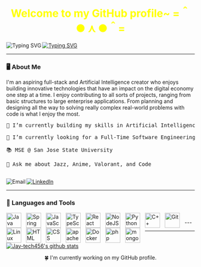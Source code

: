 

<!--
**Jay-tech456/Jay-tech456** is a ✨ _special_ ✨ repository because its `README.md` (this file) appears on your GitHub profile. 

Here are some ideas to get you started:

- 🔭 I’m currently working on ...
- 🌱 I’m currently learning ...
- 👯 I’m looking to collaborate on ...
- 🤔 I’m looking for help with ...
- 💬 Ask me about ...
- 📫 How to reach me: ...
- 😄 Pronouns: ...
- ⚡ Fun fact: ...
**`💻🪐  Software Sculpture(Fullstack/Artificial Intelligence/Creator)  🖥️ `**
-->
 <h1 align="center" style = "color: #FFFF00">Welcome to my GitHub profile~ =＾● ⋏ ●＾=</h1>

 
  <a href="https://git.io/typing-svg" >
            <img align="left" src="https://readme-typing-svg.demolab.com?font=Fira+Code&size=32&duration=4000&pause=1000&color=F7E429&background=000000F6&center=true&vCenter=true&random=false&width=488&height=100&lines=Hello+Hello;My+name+is+Manjesh+P.;A+Software+Engineer;And+a+Fullstack+Artist" alt="Typing SVG" />
        </a>
    <a href="https://git.io/typing-svg" >
            <img src="https://readme-typing-svg.demolab.com?font=Fira+Code&size=32&duration=4000&pause=1000&color=29DAF7&background=000000F6&center=true&vCenter=true&random=false&width=488&height=100&lines=AI%2FML+Sculpturer+;PERN+Stack+Wizzard;MERN+Stack+Warrior;LAMP+Stack+Scientist" alt="Typing SVG" />
        </a>
        





---
### 🖥️ About Me
I'm an aspiring full-stack and Artificial Intelligence creator who enjoys building innovative technologies that have an impact on the digital economy one step at a time. I enjoy contributing to all sorts of projects, ranging from basic structures to large enterprise applications. From planning and designing all the way to solving really complex real-world problems with code is what I enjoy the most. 

<pre>
🔭 I’m currently building my skills in Artificial Intelligence, Fullstack development, and Distributed Systems <br>
🌱 I’m currently looking for a Full-Time Software Engineering Role <br>
📚 MSE @ San Jose State University <br>
💬 Ask me about Jazz, Anime, Valorant, and Code

</pre>

<div> 
     <a href="mailto:manjeshprasad21@gmail.com" > 
          <img  align="left" alt="Email" title "Please email me" src = "https://img.shields.io/badge/Gmail-D14836?style=for-the-badge&logo=gmail&logoColor=white"/>
     </a> 
     <a href="https://www.linkedin.com/in/manjesh-p-91902919a/">
         <img alt="LinkedIn" title="Connect with me on LinkedIn"  src="https://img.shields.io/badge/LinkedIn-0077B5?style=for-the-badge&logo=linkedin&logoColor=white"/>
     </a> 


---
### 🧰 Languages and Tools
<div>
<img align="left" alt="Java" width="40px" style="padding-right:10px;" src="https://cdn.jsdelivr.net/gh/devicons/devicon/icons/java/java-original.svg"/>
<img align="left" alt="Spring" width="40px" style="padding-right:10px;" src="https://cdn.jsdelivr.net/gh/devicons/devicon/icons/spring/spring-original.svg" />
<img align="left" alt="JavaScript" width="40px" style="padding-right:10px;" src="https://cdn.jsdelivr.net/gh/devicons/devicon/icons/javascript/javascript-plain.svg" />
<img align="left" alt="TypeScript" width="40px" style="padding-right:10px;" src="https://cdn.jsdelivr.net/gh/devicons/devicon/icons/typescript/typescript-plain.svg" />
<img align="left" alt="React" width="40px" style="padding-right:10px;" src="https://cdn.jsdelivr.net/gh/devicons/devicon/icons/react/react-original.svg" />
<img align="left" alt="NodeJS" width="40px" style="padding-right:10px;" src="https://cdn.jsdelivr.net/gh/devicons/devicon/icons/nodejs/nodejs-original.svg" />
<img align="left" alt="Python" width="40px" style="padding-right:10px;" src="https://cdn.jsdelivr.net/gh/devicons/devicon/icons/python/python-original.svg" />
<img align="left" alt="C++" width="40px" style="padding-right:10px;" src="https://cdn.jsdelivr.net/gh/devicons/devicon/icons/cplusplus/cplusplus-original.svg" />
<img align="left" alt="Git" width="40px" style="padding-right:10px;" src="https://cdn.jsdelivr.net/gh/devicons/devicon/icons/git/git-original.svg" />
<img align="left" alt="Linux" width="40px" style="padding-right:10px;" src="https://cdn.jsdelivr.net/gh/devicons/devicon/icons/linux/linux-original.svg" />
<img align="left" alt="HTML" width="40px" style="padding-right:10px;" src="https://cdn.jsdelivr.net/gh/devicons/devicon/icons/html5/html5-plain.svg" />
<img align="left" alt="CSS" width="40px" style="padding-right:10px;" src="https://cdn.jsdelivr.net/gh/devicons/devicon/icons/css3/css3-plain.svg" />
<img align="left" alt="apache" width="40px" style="padding-right:10px;" src="https://cdn.jsdelivr.net/gh/devicons/devicon/icons/apache/apache-original.svg" />
 <img align="left" alt="Docker" width="40px" style="padding-right:10px;" src="https://cdn.jsdelivr.net/gh/devicons/devicon/icons/docker/docker-original.svg" />
 <img align="left" alt="php" width="40px" style="padding-right:10px;" src="https://cdn.jsdelivr.net/gh/devicons/devicon/icons/php/php-original.svg" />
 <img align="left" alt="mongodb" width="40px" style="padding-right:10px;" src="https://cdn.jsdelivr.net/gh/devicons/devicon/icons/mongodb/mongodb-original.svg" />
  

</div>

<br />
---


---
<section>
  <div style="margin-top: 20px;">
    <p>
      <a href="https://github.com/Jay-tech456">
        <img src="https://github-readme-stats.vercel.app/api?username=Jay-tech456&hide_border=true&show_icons=true&theme=dark" alt="Jay-tech456's github stats">
      </a>
    </p>
  </div>
</section>

<footer align ="center"> 
 <span >🍀 I'm currently working on my GitHub profile. </span>
 </footer>
